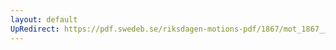 ```yaml
---
layout: default
UpRedirect: https://pdf.swedeb.se/riksdagen-motions-pdf/1867/mot_1867__fk__00054/mot_1867__fk__00054_003.pdf
---
```

